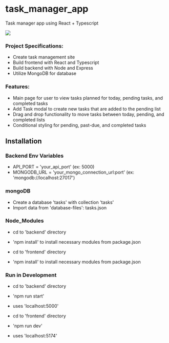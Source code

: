 # task_manager_app
Task manager app using React + Typescript

![](https://media.giphy.com/media/v1.Y2lkPTc5MGI3NjExMXo0cjFpOTV0cm1tZ2diZnFicThhNm0ydDhtOWhwNWNja2trZ3A5cyZlcD12MV9pbnRlcm5hbF9naWZfYnlfaWQmY3Q9Zw/PxMs5AkfOKubTJOut1/giphy.gif)

### Project Specifications:

- Create task management site
- Build frontend with React and Typescript
- Build backend with Node and Express
- Utilize MongoDB for database

### Features:

- Main page for user to view tasks planned for today, pending tasks, and completed tasks
- Add Task modal to create new tasks that are added to the pending list
- Drag and drop functionality to move tasks between today, pending, and completed lists
- Conditional styling for pending, past-due, and completed tasks

## Installation

### Backend Env Variables

- API_PORT = 'your_api_port' (ex: 5000)
- MONGODB_URL = 'your_mongo_connection_url:port' (ex: 'mongodb://localhost:27017')

### mongoDB

- Create a database 'tasks' with collection 'tasks'
- Import data from 'database-files': tasks.json

### Node_Modules

- cd to 'backend' directory
- 'npm install' to install necessary modules from package.json

- cd to 'frontend' directory
- 'npm install' to install necessary modules from package.json

### Run in Development

- cd to 'backend' directory
- 'npm run start'
- uses 'localhost:5000'

- cd to 'frontend' directory
- 'npm run dev'
- uses 'localhost:5174'
